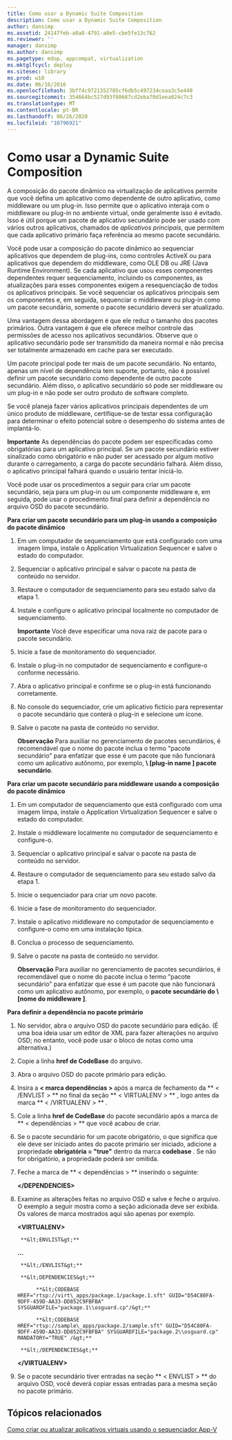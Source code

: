 ```yaml
---
title: Como usar a Dynamic Suite Composition
description: Como usar a Dynamic Suite Composition
author: dansimp
ms.assetid: 24147feb-a0a8-4791-a8e5-cbe5fe13c762
ms.reviewer: ''
manager: dansimp
ms.author: dansimp
ms.pagetype: mdop, appcompat, virtualization
ms.mktglfcycl: deploy
ms.sitesec: library
ms.prod: w10
ms.date: 06/16/2016
ms.openlocfilehash: 3bff4c9721352785cf6db5c497234ceaa3c5e448
ms.sourcegitcommit: 354664bc527d93f80687cd2eba70d1eea024c7c3
ms.translationtype: MT
ms.contentlocale: pt-BR
ms.lasthandoff: 06/26/2020
ms.locfileid: "10796921"
---
```

# Como usar a Dynamic Suite Composition


A composição do pacote dinâmico na virtualização de aplicativos permite que você defina um aplicativo como dependente de outro aplicativo, como middleware ou um plug-in. Isso permite que o aplicativo interaja com o middleware ou plug-in no ambiente virtual, onde geralmente isso é evitado. Isso é útil porque um pacote de aplicativo secundário pode ser usado com vários outros aplicativos, chamados de *aplicativos principais*, que permitem que cada aplicativo primário faça referência ao mesmo pacote secundário.

Você pode usar a composição do pacote dinâmico ao sequenciar aplicativos que dependem de plug-ins, como controles ActiveX ou para aplicativos que dependem do middleware, como OLE DB ou JRE (Java Runtime Environment). Se cada aplicativo que usou esses componentes dependentes requer sequenciamento, incluindo os componentes, as atualizações para esses componentes exigem a resequenciação de todos os aplicativos principais. Se você sequenciar os aplicativos principais sem os componentes e, em seguida, sequenciar o middleware ou plug-in como um pacote secundário, somente o pacote secundário deverá ser atualizado.

Uma vantagem dessa abordagem é que ele reduz o tamanho dos pacotes primários. Outra vantagem é que ele oferece melhor controle das permissões de acesso nos aplicativos secundários. Observe que o aplicativo secundário pode ser transmitido da maneira normal e não precisa ser totalmente armazenado em cache para ser executado.

Um pacote principal pode ter mais de um pacote secundário. No entanto, apenas um nível de dependência tem suporte, portanto, não é possível definir um pacote secundário como dependente de outro pacote secundário. Além disso, o aplicativo secundário só pode ser middleware ou um plug-in e não pode ser outro produto de software completo.

Se você planeja fazer vários aplicativos principais dependentes de um único produto de middleware, certifique-se de testar essa configuração para determinar o efeito potencial sobre o desempenho do sistema antes de implantá-lo.

**Importante**  As dependências do pacote podem ser especificadas como obrigatórias para um aplicativo principal. Se um pacote secundário estiver sinalizado como obrigatório e não puder ser acessado por algum motivo durante o carregamento, a carga do pacote secundário falhará. Além disso, o aplicativo principal falhará quando o usuário tentar iniciá-lo.

 

Você pode usar os procedimentos a seguir para criar um pacote secundário, seja para um plug-in ou um componente middleware e, em seguida, pode usar o procedimento final para definir a dependência no arquivo OSD do pacote secundário.

**Para criar um pacote secundário para um plug-in usando a composição do pacote dinâmico**

1.  Em um computador de sequenciamento que está configurado com uma imagem limpa, instale o Application Virtualization Sequencer e salve o estado do computador.

2.  Sequenciar o aplicativo principal e salvar o pacote na pasta de conteúdo no servidor.

3.  Restaure o computador de sequenciamento para seu estado salvo da etapa 1.

4.  Instale e configure o aplicativo principal localmente no computador de sequenciamento.

    **Importante**  Você deve especificar uma nova raiz de pacote para o pacote secundário.

     

5.  Inicie a fase de monitoramento do sequenciador.

6.  Instale o plug-in no computador de sequenciamento e configure-o conforme necessário.

7.  Abra o aplicativo principal e confirme se o plug-in está funcionando corretamente.

8.  No console do sequenciador, crie um aplicativo fictício para representar o pacote secundário que conterá o plug-in e selecione um ícone.

9.  Salve o pacote na pasta de conteúdo no servidor.

    **Observação**  Para auxiliar no gerenciamento de pacotes secundários, é recomendável que o nome do pacote inclua o termo "pacote secundário" para enfatizar que esse é um pacote que não funcionará como um aplicativo autônomo, por exemplo, **\ [plug-in name \] pacote secundário**.

     

**Para criar um pacote secundário para middleware usando a composição do pacote dinâmico**

1.  Em um computador de sequenciamento que está configurado com uma imagem limpa, instale o Application Virtualization Sequencer e salve o estado do computador.

2.  Instale o middleware localmente no computador de sequenciamento e configure-o.

3.  Sequenciar o aplicativo principal e salvar o pacote na pasta de conteúdo no servidor.

4.  Restaure o computador de sequenciamento para seu estado salvo da etapa 1.

5.  Inicie o sequenciador para criar um novo pacote.

6.  Inicie a fase de monitoramento do sequenciador.

7.  Instale o aplicativo middleware no computador de sequenciamento e configure-o como em uma instalação típica.

8.  Conclua o processo de sequenciamento.

9.  Salve o pacote na pasta de conteúdo no servidor.

    **Observação**  Para auxiliar no gerenciamento de pacotes secundários, é recomendável que o nome do pacote inclua o termo "pacote secundário" para enfatizar que esse é um pacote que não funcionará como um aplicativo autônomo, por exemplo, o **pacote secundário do \ [nome do middleware \]**.

     

**Para definir a dependência no pacote primário**

1. No servidor, abra o arquivo OSD do pacote secundário para edição. (É uma boa ideia usar um editor de XML para fazer alterações no arquivo OSD; no entanto, você pode usar o bloco de notas como uma alternativa.)

2. Copie a linha **href de CodeBase** do arquivo.

3. Abra o arquivo OSD do pacote primário para edição.

4. Insira a <strong> &lt; marca dependências &gt; </strong> após a marca de fechamento da ** &lt; /ENVLIST &gt; ** no final da seção ** &lt; VIRTUALENV &gt; ** , logo antes da marca ** &lt; /VIRTUALENV &gt; ** .

5. Cole a linha **href de CodeBase** do pacote secundário após a marca de ** &lt; dependências &gt; ** que você acabou de criar.

6. Se o pacote secundário for um pacote obrigatório, o que significa que ele deve ser iniciado antes do pacote primário ser iniciado, adicione a propriedade **obrigatória = "true"** dentro da marca **codebase** . Se não for obrigatório, a propriedade poderá ser omitida.

7. Feche a marca de ** &lt; dependências &gt; ** inserindo o seguinte:

   **&lt;/DEPENDENCIES&gt;**

8. Examine as alterações feitas no arquivo OSD e salve e feche o arquivo. O exemplo a seguir mostra como a seção adicionada deve ser exibida. Os valores de marca mostrados aqui são apenas por exemplo.

   **&lt;VIRTUALENV&gt;**

        **&lt;ENVLIST&gt;**

   **…**

        **&lt;/ENVLIST&gt;**

        **&lt;DEPENDENCIES&gt;**

             **&lt;CODEBASE HREF="rtsp://virt\_apps/package.1/package.1.sft" GUID="D54C80FA-9DFF-459D-AA33-DD852C9FBFBA" SYSGUARDFILE="package.1\\osguard.cp"/&gt;**

             **&lt;CODEBASE HREF="rtsp://sample\_apps/package.2/sample.sft" GUID="D54C80FA-9DFF-459D-AA33-DD852C9FBFBA" SYSGUARDFILE="package.2\\osguard.cp" MANDATORY="TRUE" /&gt;**

        **&lt;/DEPENDENCIES&gt;**

   **&lt;/VIRTUALENV&gt;**

9. Se o pacote secundário tiver entradas na seção ** &lt; ENVLIST &gt; ** do arquivo OSD, você deverá copiar essas entradas para a mesma seção no pacote primário.

## Tópicos relacionados


[Como criar ou atualizar aplicativos virtuais usando o sequenciador App-V](how-to-create-or-upgrade-virtual-applications-using--the-app-v-sequencer.md)

 

 





